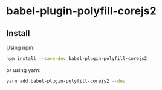 # babel-plugin-polyfill-corejs2

## Install

Using npm:

```sh
npm install --save-dev babel-plugin-polyfill-corejs2
```

or using yarn:

```sh
yarn add babel-plugin-polyfill-corejs2 --dev
```
